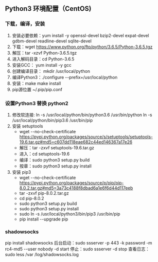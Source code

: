## Python3 环境配置（CentOS)
### 下载，编译，安装
1. 安装必要依赖：yum install -y openssl-devel bzip2-devel expat-devel gdbm-devel readline-devel sqlite-devel
2. 下载：wget https://www.python.org/ftp/python/3.6.5/Python-3.6.5.tgz
3. 解压：tar -xzvf Python-3.6.5.tgz
4. 进入解码目录：cd Python-3.6.5
5. 安装GCC： yum install -y gcc
6. 创建编译目录： mkdir /usr/local/python
7. 编译Python3：./configure --prefix=/usr/local/python
8. 安装：make
        make install
9. pip源位置    ~/.pip/pip.conf


### 设置Python3 替换 python2
1. 修改软连接: ln -s /usr/local/python/bin/python3.6 /usr/bin/python
                ln -s /usr/local/python/bin/pip3.6 /usr/bin/pip
2. 安装 setuptools
    * wget --no-check-certificate https://pypi.python.org/packages/source/s/setuptools/setuptools-19.6.tar.gz#md5=c607dd118eae682c44ed146367a17e26 
    * 解压：tar -zxvf setuptools-19.6.tar.gz 
    * 进入：cd setuptools-19.6
    * 编译：sudo python3 setup.py build 
    * 按章：sudo python3 setup.py install
3. 安装 pip3
    * wget --no-check-certificate https://pypi.python.org/packages/source/p/pip/pip-8.0.2.tar.gz#md5=3a73c4188f8dbad6a1e6f6d44d117eeb 
    * tar -zxvf pip-8.0.2.tar.gz 
    * cd pip-8.0.2 
    * sudo python3 setup.py build 
    * sudo python3 setup.py install
    * sudo ln -s /usr/local/python3/bin/pip3 /usr/bin/pip
    * pip install --upgrade pip


### shadowsocks
pip install shadowsocks
后台启动：sudo ssserver -p 443 -k password -m rc4-md5 --user nobody -d start
停止：sudo ssserver -d stop
查看日志：sudo less /var /log/shadowsocks.log

    
